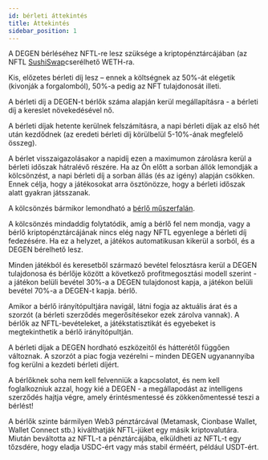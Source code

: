 ```yaml
---
id: bérleti áttekintés
title: Áttekintés
sidebar_position: 1
---
```


A DEGEN bérléséhez NFTL-re lesz szüksége a kriptopénztárcájában (az NFTL [SushiSwap](https://sushi.com/)cserélhető WETH-ra.

Kis, előzetes bérleti díj lesz – ennek a költségnek az 50%-át elégetik (kivonják a forgalomból), 50%-a pedig az NFT tulajdonosát illeti.

A bérleti díj a DEGEN-t bérlők száma alapján kerül megállapításra - a bérleti díj a kereslet növekedésével nő.

A bérleti díjak hetente kerülnek felszámításra, a napi bérleti díjak az első hét után kezdődnek (az eredeti bérleti díj körülbelül 5-10%-ának megfelelő összeg).

A bérlet visszaigazolásakor a napidíj ezen a maximumon zárolásra kerül a bérleti időszak hátralévő részére. Ha az Ön előtt a sorban állók lemondják a kölcsönzést, a napi bérleti díj a sorban állás (és az igény) alapján csökken. Ennek célja, hogy a játékosokat arra ösztönözze, hogy a bérleti időszak alatt gyakran játsszanak.

A kölcsönzés bármikor lemondható a [bérlő műszerfalán](https://niftyleague.com/profile).

A kölcsönzés mindaddig folytatódik, amíg a bérlő fel nem mondja, vagy a bérlő kriptopénztárcájának nincs elég nagy NFTL egyenlege a bérleti díj fedezésére. Ha ez a helyzet, a játékos automatikusan kikerül a sorból, és a DEGEN bérelhető lesz.

Minden játékból és keresetből származó bevétel felosztásra kerül a DEGEN tulajdonosa és bérlője között a következő profitmegosztási modell szerint - a játékon belüli bevétel 30%-a a DEGEN tulajdonost kapja, a játékon belüli bevétel 70%-a a DEGEN-t kapja. bérlő.

Amikor a bérlő irányítópultjára navigál, látni fogja az aktuális árat és a szorzót (a bérleti szerződés megerősítésekor ezek zárolva vannak). A bérlők az NFTL-bevételeket, a játékstatisztikát és egyebeket is megtekinthetik a bérlő irányítópultján.

A bérleti díjak a DEGEN hordható eszközeitől és hátterétől függően változnak. A szorzót a piac fogja vezérelni – minden DEGEN ugyanannyiba fog kerülni a kezdeti bérleti díjért.

A bérlőknek soha nem kell felvenniük a kapcsolatot, és nem kell foglalkozniuk azzal, hogy kié a DEGEN - a megállapodást az intelligens szerződés hajtja végre, amely érintésmentessé és zökkenőmentessé teszi a bérlést!

A bérlők szinte bármilyen Web3 pénztárcával (Metamask, Cionbase Wallet, Wallet Connect stb.) kiválthatják NFTL-jüket egy másik kriptovalutára. Miután beváltotta az NFTL-t a pénztárcájába, elküldheti az NFTL-t egy tőzsdére, hogy eladja USDC-ért vagy más stabil érméért, például USDT-ért.
